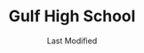 ---
layout: location-page
date: Last Modified
description: "Local COVID-19 testing is available at Gulf High School in Port Richey, Florida, USA."
permalink: "locations/florida/port-richey/gulf-high-school/"
tags:
  - locations
  - florida
title: Gulf High School
uniqueName: gulf-high-school
state: Florida
stateAbbr: FL
hood: "Port Richey"
address: "5355 School Rd."
city: "Port Richey"
zip: "34652"
zipsNearby: "34423 34428 34429 34430 34431 34432 34433 34434 34436 34442 34445 34487 34446 34447 34448 34449 34450 34451 34452 34453 34460 34461 34464 34465 34498 33820 34216 34679 33823 33503 33830 33831 33744 34201 34202 34203 34204 34205 34206 34207 34208 34209 34210 34211 34212 34280 34281 34282 34217 34218 33835 33508 33509 33510 33511 34601 34602 34603 34604 34605 34606 34607 34608 34609 34610 34611 34613 34614 33513 33514 33755 33756 33757 33758 33759 33760 33761 33762 33763 33764 33765 33766 33767 33769 34714 33521 34215 34681 33524 33523 33525 33526 33527 34697 34698 33530 33839 33840 34680 34222 33534 34736 33846 33847 33785 33786 34636 33849 33537 33850 33801 33802 33803 33804 33805 33806 33807 33809 33810 33811 33812 33813 33815 33538 34637 34638 34639 33770 33771 33772 33773 33774 33775 33776 33777 33778 33779 33547 34228 33548 33549 33558 33559 34260 33550 34753 33860 34652 34653 34654 34655 34656 33863 34661 33556 34762 34677 34264 34660 34220 34221 34682 34683 34684 34685 34219 33780 33781 33782 33563 33564 33565 33566 33567 33868 34667 34668 34669 34673 34674 33568 33569 33578 33579 33570 33571 33572 33573 33575 34695 33574 33701 33702 33703 33704 33705 33706 33707 33708 33709 33710 33711 33712 33713 33714 33715 33716 33729 33730 33731 33732 33733 33734 33736 33737 33738 33740 33741 33742 33743 33747 33784 33576 33583 33584 33585 33586 33587 34270 33601 33602 33603 33604 33605 33606 33607 33608 33609 33610 33611 33612 33613 33614 33615 33616 33617 33618 33619 33620 33621 33622 33623 33624 33625 33626 33629 33630 33631 33633 33634 33635 33637 33646 33647 33650 33655 33660 33661 33662 33663 33664 33672 33673 33674 33675 33677 33679 33680 33681 33682 33684 33685 33686 33687 33688 33689 33694 34688 34689 34690 34691 34692 34250 33592 33593 33594 33595 33596 33597 34785 33598 33880 33881 33882 33883 33884 33885 33888 33539 33540 33541 33542 33543 33544 33545 33651 33690" 
mapUrl: "http://maps.apple.com/?q=Gulf+High+School&address=5355+School+Rd,Port+Richey,Florida,34652"
locationType: Drive-thru
phone: "800-229-2273"
website: "https://baycare.org/baycareanywhere"
onlineBooking: undefined
closed: undefined
closedUpdate: June 30th, 2020
notes: "By appointment only. Requires phone screen. Privately owned."
days: Weekdays
hours: 9AM-Noon
ctaMessage: Learn more
ctaUrl: "https://baycare.org/baycareanywhere"
---